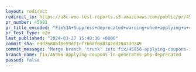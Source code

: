 ```yaml
---
layout: redirect
redirect_to: https://a8c-woo-test-reports.s3.amazonaws.com/public/pr/45981/e2e/index.html
pr_number: 45981
pr_title_encoded: "Fix%3A+Suppress+deprecated+warning+when+applying+a+coupon+on+Cart+in+PHP+%3E+8.0"
pr_test_type: e2e
last_published: "2024-03-27 15:48:36 +0000"
commit_sha: e3d2668bf8e59df1cf7b0df0d8742dd2047dd249
commit_message: "Merge branch 'trunk' into fix/45956-applying-coupons-in-generates-php…"
branch_name: fix/45956-applying-coupons-in-generates-php-deprecated
passed: false
---
```

